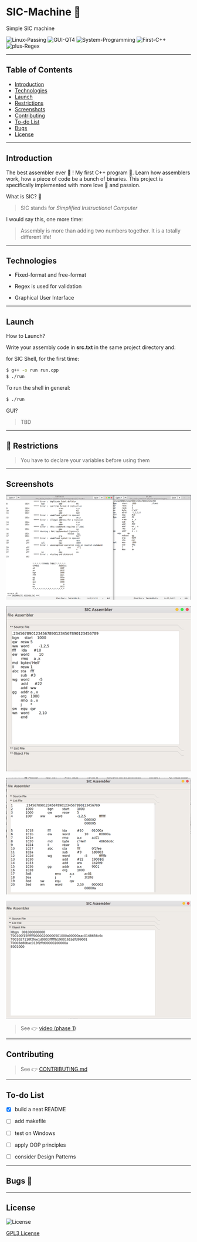 
# SIC-Machine 💫
Simple SIC machine

![Linux-Passing][1] ![GUI-QT4][2] ![System-Programming][3] ![First-C++][4]
![plus-Regex][5]

[1]: https://img.shields.io/:Linux-Passing-whiteGreen.svg?style=round-square
[2]: https://img.shields.io/:GUI-QT4-yellow.svg?style=round-square
[3]: https://img.shields.io/:System-Programming-purple.svg?style=round-square
[4]: https://img.shields.io/:First-C++-darkblue.svg?style=round-square
[5]: https://img.shields.io/:plus-Regex-blue.svg?style=round-square

---

## Table of Contents
* [Introduction][10]
* [Technologies][11]
* [Launch][12]
* [Restrictions][13]
* [Screenshots][14]
* [Contributing][15]
* [To-do List][16]
* [Bugs][17]
* [License][18]


[10]: https://github.com/Hagar-Usama/SIC-Machine#introduction

[11]: https://github.com/Hagar-Usama/SIC-Machine#technologies

[12]: https://github.com/Hagar-Usama/SIC-Machine#launch

[13]: https://github.com/Hagar-Usama/SIC-Machine#-restrictions

[14]: https://github.com/Hagar-Usama/SIC-Machine#screenshots

[15]: https://github.com/Hagar-Usama/SIC-Machine#contributing

[16]: https://github.com/Hagar-Usama/SIC-Machine#to-do-list

[17]: https://github.com/Hagar-Usama/SIC-Machine#bugs-

[18]: https://github.com/Hagar-Usama/SIC-Machine#license

---

## Introduction
The best assembler ever 🌟 ! My first C++ program 🙈. Learn how assemblers work, how a piece of code be a bunch of binaries. This project is specifically implemented with more love 💙 and passion.

What is SIC? 🤔
>SIC stands for _Simplified Instructional Computer_

I would say this, one more time:
> Assembly is more than adding two numbers together. It is a totally different life!

---

## Technologies

* Fixed-format and free-format

* Regex is used for validation

* Graphical User Interface

---

## Launch

 How to Launch?

 Write your assembly code in **src.txt** in the same project directory and:

 for SIC Shell, for the first time:
 ```bash
 $ g++ -o run run.cpp
 $ ./run
 ```
 To run the shell in general:
 ```bash
 $ ./run
 ```

 GUI?
 > TBD

---

 ## 🚫 **Restrictions**
 > You have to declare your variables before using them

---


## Screenshots

![err_detect][40]

![gui_src][41]

![gui_list][42]

![gui_obj][43]


> See 👉  [video (phase 1)][45]

[40]:https://github.com/Hagar-Usama/SIC-Machine/blob/master/images/err_detect.png
[41]:https://github.com/Hagar-Usama/SIC-Machine/blob/master/images/gui_src.png
[42]:https://github.com/Hagar-Usama/SIC-Machine/blob/master/images/gui_list.png
[43]:https://github.com/Hagar-Usama/SIC-Machine/blob/master/images/gui_obj.png
[45]:https://youtu.be/ETbdKmU6VZw


---

## Contributing
> See 👉  [CONTRIBUTING.md][27]

[27]:https://github.com/Hagar-Usama/SIC-Machine/blob/master/CONTRIBUTING.md

---
## To-do List
* [x] build a neat README
* [ ] add makefile
* [ ] test on Windows
* [ ] apply OOP principles
* [ ] consider Design Patterns


---

## Bugs 🐞


---

## License
![License](http://img.shields.io/:License-GPL3-blue.svg?style=round-square)

[GPL3 License](https://www.gnu.org/licenses/gpl-3.0.en.html "GPL3")
